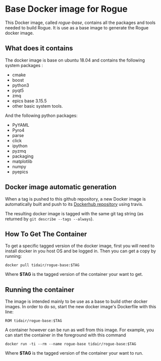 # Base Docker image for Rogue

This Docker image, called *rogue-base*, contains all the packages and tools needed to build Rogue. It is use as a base image to generate the Rogue docker image.

## What does it contains

The docker image is base on ubuntu 18.04 and contains the following system packages :
- cmake
- boost
- python3
- pyqt5
- zmq
- epics base 3.15.5
- other basic system tools.

And the following python packages:
- PyYAML
- Pyro4
- parse
- click
- ipython
- pyzmq
- packaging
- matplotlib
- numpy
- pyepics

## Docker image automatic generation

When a tag is pushed to this github repository, a new Docker image is automatically built and push to its [Dockerhub repository](https://hub.docker.com/r/tidair/rogue-base) using travis.

The resulting docker image is tagged with the same git tag string (as returned by `git describe --tags --always`).

## How To Get The Container

To get a specific tagged version of the docker image, first you will need to install docker in you host OS and be logged in. Then you can get a copy by running:

```
docker pull tidair/rogue-base:$TAG
```
Where **$TAG** is the tagged version of the container your want to get.

## Running the container

The image is intended mainly to be use as a base to build other docker images. In order to do so, start the new docker image's Dockerfile with this line:

```
ROM tidair/rogue-base:$TAG
```

A container however can be run as well from this image. For example, you can start the container in the foreground with this command

```
docker run -ti --rm --name rogue-base tidair/rogue-base:$TAG
```

Where **$TAG** is the tagged version of the container your want to run.
